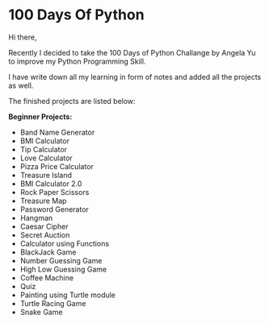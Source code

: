 # 100 Days Of Python

Hi there,

Recently I decided to take the 100 Days of Python Challange by Angela Yu to improve my Python Programming Skill.

I have write down all my learning in form of notes and added all the projects as well.

The finished projects are listed below:

**Beginner Projects:**
* Band Name Generator
* BMI Calculator
* Tip Calculator
* Love Calculator
* Pizza Price Calculator
* Treasure Island
* BMI Calculator 2.0
* Rock Paper Scissors
* Treasure Map
* Password Generator
* Hangman
* Caesar Cipher
* Secret Auction
* Calculator using Functions
* BlackJack Game
* Number Guessing Game
* High Low Guessing Game
* Coffee Machine
* Quiz
* Painting using Turtle module
* Turtle Racing Game
* Snake Game